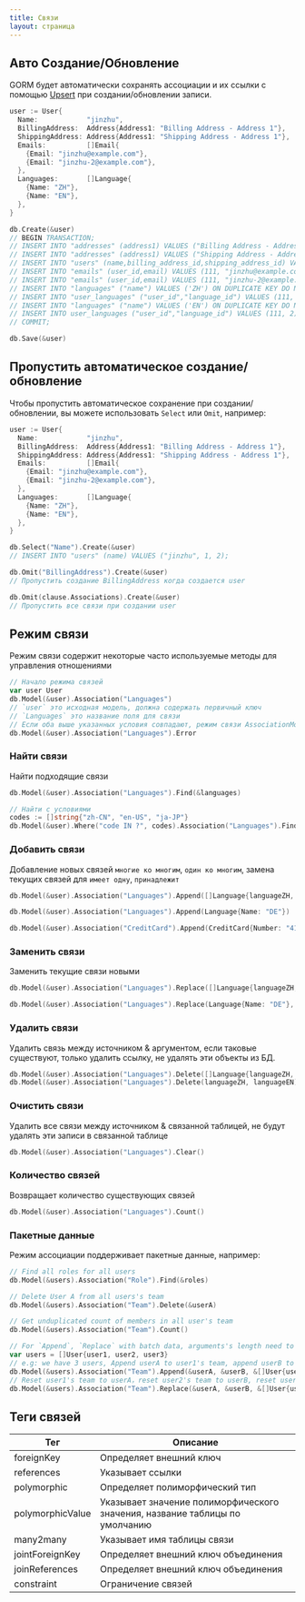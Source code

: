 ```yaml
---
title: Связи
layout: страница
---
```


## Авто Создание/Обновление

GORM будет автоматически сохранять ассоциации и их ссылки с помощью [Upsert](create.html#upsert) при создании/обновлении записи.

```go
user := User{
  Name:            "jinzhu",
  BillingAddress:  Address{Address1: "Billing Address - Address 1"},
  ShippingAddress: Address{Address1: "Shipping Address - Address 1"},
  Emails:          []Email{
    {Email: "jinzhu@example.com"},
    {Email: "jinzhu-2@example.com"},
  },
  Languages:       []Language{
    {Name: "ZH"},
    {Name: "EN"},
  },
}

db.Create(&user)
// BEGIN TRANSACTION;
// INSERT INTO "addresses" (address1) VALUES ("Billing Address - Address 1") ON DUPLICATE KEY DO NOTHING;
// INSERT INTO "addresses" (address1) VALUES ("Shipping Address - Address 1") ON DUPLICATE KEY DO NOTHING;
// INSERT INTO "users" (name,billing_address_id,shipping_address_id) VALUES ("jinzhu", 1, 2);
// INSERT INTO "emails" (user_id,email) VALUES (111, "jinzhu@example.com") ON DUPLICATE KEY DO NOTHING;
// INSERT INTO "emails" (user_id,email) VALUES (111, "jinzhu-2@example.com") ON DUPLICATE KEY DO NOTHING;
// INSERT INTO "languages" ("name") VALUES ('ZH') ON DUPLICATE KEY DO NOTHING;
// INSERT INTO "user_languages" ("user_id","language_id") VALUES (111, 1) ON DUPLICATE KEY DO NOTHING;
// INSERT INTO "languages" ("name") VALUES ('EN') ON DUPLICATE KEY DO NOTHING;
// INSERT INTO user_languages ("user_id","language_id") VALUES (111, 2) ON DUPLICATE KEY DO NOTHING;
// COMMIT;

db.Save(&user)
```

## Пропустить автоматическое создание/обновление

Чтобы пропустить автоматическое сохранение при создании/обновлении, вы можете использовать `Select` или `Omit`, например:

```go
user := User{
  Name:            "jinzhu",
  BillingAddress:  Address{Address1: "Billing Address - Address 1"},
  ShippingAddress: Address{Address1: "Shipping Address - Address 1"},
  Emails:          []Email{
    {Email: "jinzhu@example.com"},
    {Email: "jinzhu-2@example.com"},
  },
  Languages:       []Language{
    {Name: "ZH"},
    {Name: "EN"},
  },
}

db.Select("Name").Create(&user)
// INSERT INTO "users" (name) VALUES ("jinzhu", 1, 2);

db.Omit("BillingAddress").Create(&user)
// Пропустить создание BillingAddress когда создается user

db.Omit(clause.Associations).Create(&user)
// Пропустить все связи при создании user
```

## Режим связи

Режим связи содержит некоторые часто используемые методы для управления отношениями

```go
// Начало режима связей
var user User
db.Model(&user).Association("Languages")
// `user` это исходная модель, должна содержать первичный ключ
// `Languages` это название поля для связи
// Если оба выше указанных условия совпадают, режим связи AssociationMode должен быть запущен успешно, или вернет ошибку
db.Model(&user).Association("Languages").Error
```

### Найти связи

Найти подходящие связи

```go
db.Model(&user).Association("Languages").Find(&languages)

// Найти с условиями
codes := []string{"zh-CN", "en-US", "ja-JP"}
db.Model(&user).Where("code IN ?", codes).Association("Languages").Find(&languages)
```

### Добавить связи

Добавление новых связей `многие ко многим`, `один ко многим`, замена текущих связей для `имеет одну`, `принадлежит`

```go
db.Model(&user).Association("Languages").Append([]Language{languageZH, languageEN})

db.Model(&user).Association("Languages").Append(Language{Name: "DE"})

db.Model(&user).Association("CreditCard").Append(CreditCard{Number: "411111111111"})
```

### Заменить связи

Заменить текущие связи новыми

```go
db.Model(&user).Association("Languages").Replace([]Language{languageZH, languageEN})

db.Model(&user).Association("Languages").Replace(Language{Name: "DE"}, languageEN)
```

### Удалить связи

Удалить связь между источником & аргументом, если таковые существуют, только удалить ссылку, не удалять эти объекты из БД.

```go
db.Model(&user).Association("Languages").Delete([]Language{languageZH, languageEN})
db.Model(&user).Association("Languages").Delete(languageZH, languageEN)
```

### Очистить связи

Удалить все связи между источником & связанной таблицей, не будут удалять эти записи в связанной таблице

```go
db.Model(&user).Association("Languages").Clear()
```

### Количество связей

Возвращает количество существующих связей

```go
db.Model(&user).Association("Languages").Count()
```

### Пакетные данные

Режим ассоциации поддерживает пакетные данные, например:

```go
// Find all roles for all users
db.Model(&users).Association("Role").Find(&roles)

// Delete User A from all users's team
db.Model(&users).Association("Team").Delete(&userA)

// Get unduplicated count of members in all user's team
db.Model(&users).Association("Team").Count()

// For `Append`, `Replace` with batch data, arguments's length need to equal to data's length or will returns error
var users = []User{user1, user2, user3}
// e.g: we have 3 users, Append userA to user1's team, append userB to user2's team, append userA, userB and userC to user3's team
db.Model(&users).Association("Team").Append(&userA, &userB, &[]User{userA, userB, userC})
// Reset user1's team to userA，reset user2's team to userB, reset user3's team to userA, userB and userC
db.Model(&users).Association("Team").Replace(&userA, &userB, &[]User{userA, userB, userC})
```

## <span id="tags">Теги связей</span>

| Тег              | Описание                                                                    |
| ---------------- | --------------------------------------------------------------------------- |
| foreignKey       | Определяет внешний ключ                                                     |
| references       | Указывает ссылки                                                            |
| polymorphic      | Определяет полиморфический тип                                              |
| polymorphicValue | Указывает значение полиморфического значения, название таблицы по умолчанию |
| many2many        | Указывает имя таблицы связи                                                 |
| jointForeignKey  | Определяет внешний ключ объединения                                         |
| joinReferences   | Определяет внешний ключ объединения                                         |
| constraint       | Ограничение связей                                                          |

